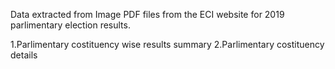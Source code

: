 Data extracted from Image PDF files from the ECI website for 2019 parlimentary election results.

  1.Parlimentary costituency wise results summary
  2.Parlimentary costituency details
